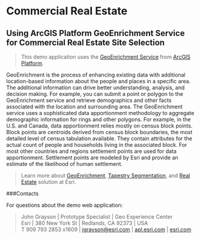 # Commercial Real Estate
## Using ArcGIS Platform GeoEnrichment Service for Commercial Real Estate Site Selection


> This demo application uses the [GeoEnrichment Service](https://developers.arcgis.com/documentation/mapping-apis-and-services/demographics/services/geoenrichment-service/) from [ArcGIS Platform](https://developers.arcgis.com/documentation/mapping-apis-and-services/arcgis-platform/).

GeoEnrichment is the process of enhancing existing data with additional location-based information about the people and places in a specific area.
The additional information can drive better understanding, analysis, and decision making. For example, you can submit a point or polygon to the 
GeoEnrichment service and retrieve demographics and other facts associated with the location and surrounding area.
The GeoEnrichment service uses a sophisticated data apportionment methodology to aggregate demographic information for rings and other polygons.
For example, in the U.S. and Canada, data apportionment relies mostly on census block points. Block points are centroids derived from census block
boundaries, the most detailed level of census tabulation available. They contain attributes for the actual count of people and households living in
the associated block. For most other countries and regions settlement points are used for data apportionment. Settlement points are modeled by Esri
and provide an estimate of the likelihood of human settlement.

> Learn more about [GeoEnrichment](https://www.esri.com/en-us/arcgis/products/arcgis-platform/services/geoenrichment), [Tapestry Segmentation](https://storymaps.arcgis.com/stories/1ff4e014a1b3444b871dc4c3d906d946), and [Real Estate](https://www.esri.com/en-us/industries/real-estate/overview) solution at Esri.

###Contacts

For questions about the demo web application:

> John Grayson | Prototype Specialist | Geo Experience Center\
> Esri | 380 New York St | Redlands, CA 92373 | USA\
> T 909 793 2853 x1609 | [jgrayson@esri.com](mailto:jgrayson@esri.com?subject=Commercial%20Real%20Estate&body=Hi%20John,%0A%20%20I%20have%20a%20quesiton%20about%20the%Commercial%20Real%20Estate%20demo.) | [apl.esri.com](https://apl.esri.com) | [esri.com](https://www.esri.com)


